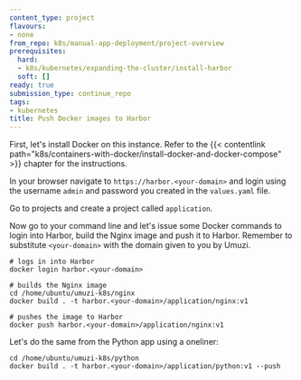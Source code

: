 ```yaml
---
content_type: project
flavours:
- none
from_repo: k8s/manual-app-deployment/project-overview
prerequisites:
  hard:
  - k8s/kubernetes/expanding-the-cluster/install-harbor
  soft: []
ready: true
submission_type: continue_repo
tags:
- kubernetes
title: Push Docker images to Harbor
---
```


First, let's install Docker on this instance. Refer to the {{< contentlink path="k8s/containers-with-docker/install-docker-and-docker-compose" >}} chapter for the instructions.

In your browser navigate to `https://harbor.<your-domain>` and login using the username `admin` and password you created in the `values.yaml` file.

Go to projects and create a project called `application`.

Now go to your command line and let's issue some Docker commands to login into Harbor, build the Nginx image and push it to Harbor. Remember to substitute `<your-domain>` with the domain given to you by Umuzi.

```
# logs in into Harbor
docker login harbor.<your-domain>

# builds the Nginx image
cd /home/ubuntu/umuzi-k8s/nginx
docker build . -t harbor.<your-domain>/application/nginx:v1

# pushes the image to Harbor
docker push harbor.<your-domain>/application/nginx:v1
```

Let's do the same from the Python app using a oneliner:

```
cd /home/ubuntu/umuzi-k8s/python
docker build . -t harbor.<your-domain>/application/python:v1 --push
```